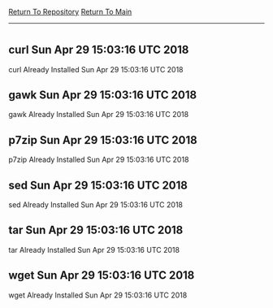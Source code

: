 [Return To Repository](https://github.com/deathbybandaid/piholeparser/)
[Return To Main](https://github.com/deathbybandaid/piholeparser/blob/master/RecentRunLogs/Mainlog.md)
____________________________________
# 
## curl Sun Apr 29 15:03:16 UTC 2018
curl Already Installed Sun Apr 29 15:03:16 UTC 2018
## gawk Sun Apr 29 15:03:16 UTC 2018
gawk Already Installed Sun Apr 29 15:03:16 UTC 2018
## p7zip Sun Apr 29 15:03:16 UTC 2018
p7zip Already Installed Sun Apr 29 15:03:16 UTC 2018
## sed Sun Apr 29 15:03:16 UTC 2018
sed Already Installed Sun Apr 29 15:03:16 UTC 2018
## tar Sun Apr 29 15:03:16 UTC 2018
tar Already Installed Sun Apr 29 15:03:16 UTC 2018
## wget Sun Apr 29 15:03:16 UTC 2018
wget Already Installed Sun Apr 29 15:03:16 UTC 2018
